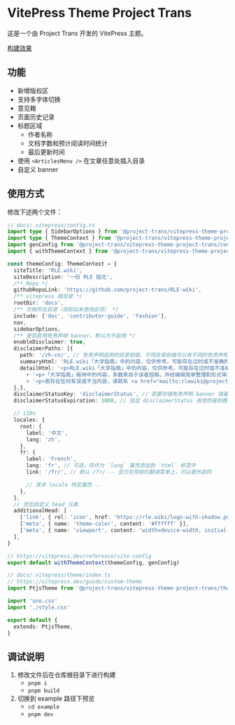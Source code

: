 # VitePress Theme Project Trans

这是一个由 Project Trans 开发的 VitePress 主题。

[构建效果](https://rle.wiki/)

## 功能

- 新增版权区
- 支持多字体切换
- 意见箱
- 页面历史记录
- 标题区域
  - 作者名称
  - 文档字数和预计阅读时间统计
  - 最后更新时间
- 使用 `<ArticlesMenu />` 在文章任意处插入目录
- 自定义 banner

## 使用方式

修改下述两个文件：

```typescript
// docs/.vitepress/config.ts
import type { SidebarOptions } from '@project-trans/vitepress-theme-project-trans/theme'
import type { ThemeContext } from '@project-trans/vitepress-theme-project-trans/utils'
import genConfig from '@project-trans/vitepress-theme-project-trans/config'
import { withThemeContext } from '@project-trans/vitepress-theme-project-trans/utils'

const themeConfig: ThemeContext = {
  siteTitle: 'RLE.wiki',
  siteDescription: '一份 RLE 指北',
  /** Repo */
  githubRepoLink: 'https://github.com/project-trans/RLE-wiki',
  /** vitepress 根目录 */
  rootDir: 'docs',
  /** 文档所在目录（目前似未使用此项） */
  include: ['doc', 'contributor-guide', 'fashion'],
  nav,
  sidebarOptions,
  /** 是否启用免责声明 banner，默认为不启用 */
  enableDisclaimer: true,
  disclaimerPaths: [{
    path: '/zh-cn/', // 免责声明适用的目录前缀，不同目录前缀可以有不同的免责声明 banner
    summaryHtml: 'RLE.wiki「大学指南」中的内容，仅供参考。可能存在过时或不准确的信息，请谨慎甄别。', // 免责声明展开前显示的内容，html 格式
    detailHtml: '<p>RLE.wiki「大学指南」中的内容，仅供参考。可能存在过时或不准确的信息，请谨慎甄别。</p>' // 免责声明展开后显示的内容，html 格式
      + '<p>「大学指南」板块中的内容，多数来自于读者投稿，并经编辑简单整理和形式审查后登载，主要体现其投稿者主观观点。不代表 RLE.wiki 编辑团队及我们的任何相关维护人员立场。</p>'
      + '<p>若存在任何有误或不当内容，请联系 <a href="mailto:rlewiki@project-trans.org">rlewiki@project-trans.org</a>。</p>',
  },],
  disclaimerStatusKey: 'disclaimerStatus', // 若要存储免责声明 banner 隐藏状态，需要指定此字段，存储在localStorage中
  disclaimerStatusExpiration: 1000, // 指定 disclaimerStatus 有效的毫秒数，1000这个值显然太短了，你需要选个更大的数，默认持续生效7天

  // i18n
  locales: {
    root: {
      label: '中文',
      lang: 'zh',
    },
    fr: {
      label: 'French',
      lang: 'fr', // 可选，将作为 `lang` 属性添加到 `html` 标签中
      link: '/fr/', // 默认 /fr/ -- 显示在导航栏翻译菜单上，可以是外部的

      // 其余 locale 特定属性...
    },
  },
  // 添加自定义 head 元素
  additionalHead: [
    ['link', { rel: 'icon', href: 'https://rle.wiki/logo-with-shadow.png' }],
    ['meta', { name: 'theme-color', content: '#ffffff' }],
    ['meta', { name: 'viewport', content: 'width=device-width, initial-scale=1.0' }],
  ],
}

// https://vitepress.dev/reference/site-config
export default withThemeContext(themeConfig, genConfig)
```

```typescript
// docs/.vitepress/theme/index.ts
// https://vitepress.dev/guide/custom-theme
import PtjsTheme from '@project-trans/vitepress-theme-project-trans/theme'

import 'uno.css'
import './style.css'

export default {
  extends: PtjsTheme,
}
```

## 调试说明

1. 修改文件后在仓库根目录下进行构建
   - `pnpm i`
   - `pnpm build`
2. 切换到 example 路径下预览
   - `cd example`
   - `pnpm dev`
